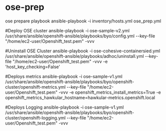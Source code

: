 # ose-prep
ose prepare playbook
ansible-playbook  -i inventory/hosts.yml ose_prep.yml

#Deploy OSE cluster 
ansible-playbook -i ose-sample-v2.yml  /usr/share/ansible/openshift-ansible/playbooks/byo/config.yml --key-file "/home/ec2-user/Openshift_test.pem" -vvv

#Uninstall OSE Cluster
ansible-playbook -i ose-cohesive-containersied.yml  /usr/share/ansible/openshift-ansible/playbooks/adhoc/uninstall.yml  --key-file "/home/ec2-user/Openshift_test.pem" -vvv  -e 'host_key_checking=False'


#Deploys  metrics 
ansible-playbook -i ose-sample-v1.yml  /usr/share/ansible/openshift-ansible/playbooks/byo/openshift-cluster/openshift-metrics.yml --key-file "/home/ec2-user/Openshift_test.pem" -vvv  -e openshift_metrics_install_metrics=True -e openshift_metrics_hawkular_hostname=hawkular-metrics.openshift.local


#Deploys Logging 
ansible-playbook -i ose-sample-v1.yml  /usr/share/ansible/openshift-ansible/playbooks/byo/openshift-cluster/openshift-logging.yml --key-file "/home/ec2-user/Openshift_test.pem" -vvv

